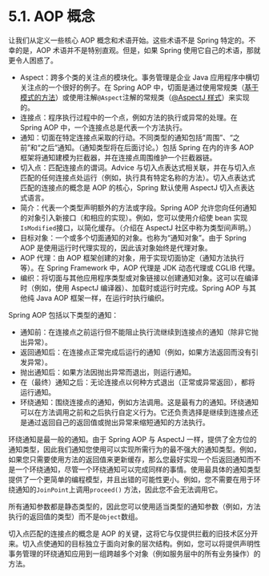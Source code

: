 # 5.1. AOP 概念

让我们从定义一些核心 AOP 概念和术语开始。这些术语不是 Spring 特定的。不幸的是，AOP 术语并不是特别直观。但是，如果 Spring 使用它自己的术语，那就更令人困惑了。

* Aspect：跨多个类的关注点的模块化。事务管理是企业 Java 应用程序中横切关注点的一个很好的例子。在 Spring AOP 中，切面是通过使用常规类（[基于模式的方法](https://docs.spring.io/spring-framework/docs/current/reference/html/core.html#aop-schema)）或使用注解`@Aspect`注解的常规类（[@AspectJ 样式](https://docs.spring.io/spring-framework/docs/current/reference/html/core.html#aop-ataspectj)）来实现的。
* 连接点：程序执行过程中的一个点，例如方法的执行或异常的处理。在 Spring AOP 中，一个连接点总是代表一个方法执行。
* 通知：切面在特定连接点采取的行动。不同类型的通知包括“周围”、“之前”和“之后”通知。（通知类型将在后面讨论。）包括 Spring 在内的许多 AOP 框架将通知建模为拦截器，并在连接点周围维护一个拦截器链。
* 切入点：匹配连接点的谓词。Advice 与切入点表达式相关联，并在与切入点匹配的任何连接点处运行（例如，执行具有特定名称的方法）。切入点表达式匹配的连接点的概念是 AOP 的核心，Spring 默认使用 AspectJ 切入点表达式语言。
* 简介：代表一个类型声明额外的方法或字段。Spring AOP 允许您向任何通知的对象引入新接口（和相应的实现）。例如，您可以使用介绍使 bean 实现 `IsModified`接口，以简化缓存。（介绍在 AspectJ 社区中称为类型间声明。）
* 目标对象：一个或多个切面通知的对象。也称为“通知对象”。由于 Spring AOP 是使用运行时代理实现的，因此该对象始终是代理对象。
* AOP 代理：由 AOP 框架创建的对象，用于实现切面协定（通知方法执行等）。在 Spring Framework 中，AOP 代理是 JDK 动态代理或 CGLIB 代理。
* 编织：将切面与其他应用程序类型或对象链接以创建通知对象。这可以在编译时（例如，使用 AspectJ 编译器）、加载时或运行时完成。Spring AOP 与其他纯 Java AOP 框架一样，在运行时执行编织。

Spring AOP 包括以下类型的通知：

* 通知前：在连接点之前运行但不能阻止执行流继续到连接点的通知（除非它抛出异常）。
* 返回通知后：在连接点正常完成后运行的通知（例如，如果方法返回而没有引发异常）。
* 抛出通知后：如果方法因抛出异常而退出，则运行通知。
* 在（最终）通知之后：无论连接点以何种方式退出（正常或异常返回），都将运行通知。
* 环绕通知：围绕连接点的通知，例如方法调用。这是最有力的通知。环绕通知可以在方法调用之前和之后执行自定义行为。它还负责选择是继续到连接点还是通过返回自己的返回值或抛出异常来缩短通知的方法执行。

环绕通知是最一般的通知。由于 Spring AOP 与 AspectJ 一样，提供了全方位的通知类型，因此我们通知您使用可以实现所需行为的最不强大的通知类型。例如，如果您只需要使用方法的返回值来更新缓存，那么您最好实现一个后返回通知而不是一个环绕通知，尽管一个环绕通知可以完成同样的事情。使用最具体的通知类型提供了一个更简单的编程模型，并且出错的可能性更小。例如，您不需要在用于环绕通知的`JoinPoint`上调用`proceed()` 方法，因此您不会无法调用它。

所有通知参数都是静态类型的，因此您可以使用适当类型的通知参数（例如，方法执行的返回值的类型）而不是`Object`数组。

切入点匹配的连接点的概念是 AOP 的关键，这将它与仅提供拦截的旧技术区分开来。切入点使通知的目标独立于面向对象的层次结构。例如，您可以将提供声明性事务管理的环绕通知应用到一组跨越多个对象（例如服务层中的所有业务操作）的方法。
